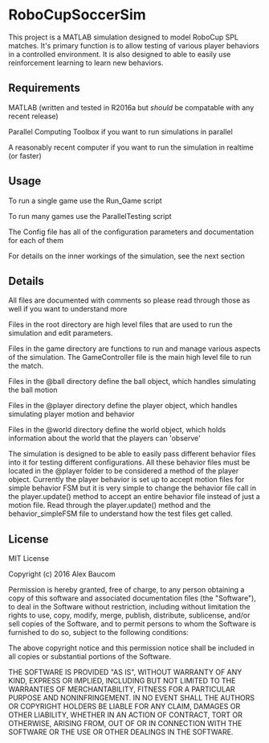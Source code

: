 # RoboCupSoccerSim

This project is a MATLAB simulation designed to model RoboCup SPL matches. It's primary function is to allow testing of various player behaviors in a controlled environment. It is also designed to able to easily use reinforcement learning to learn new behaviors.

## Requirements
MATLAB (written and tested in R2016a but *should* be compatable with any recent release)

Parallel Computing Toolbox if you want to run simulations in parallel

A reasonably recent computer if you want to run the simulation in realtime (or faster)

## Usage
To run a single game use the Run_Game script

To run many games use the ParallelTesting script

The Config file has all of the configuration parameters and documentation for each of them

For details on the inner workings of the simulation, see the next section

## Details
All files are documented with comments so please read through those as well if you want to understand more

Files in the root directory are high level files that are used to run the simulation and edit parameters.

Files in the game directory are functions to run and manage various aspects of the simulation. The GameController file is the main high level file to run the match.

Files in the @ball directory define the ball object, which handles simulating the ball motion

Files in the @player directory define the player object, which handles simulating player motion and behavior

Files in the @world directory define the world object, which holds information about the world that the players can 'observe'

The simulation is designed to be able to easily pass different behavior files into it for testing different configurations. All these behavior files must be located in the @player folder to be considered a method of the player object. Currently the player behavior is set up to accept motion files for simple behavior FSM but it is very simple to change the behavior file call in the player.update() method to accept an entire behavior file instead of just a motion file. Read through the player.update() method and the behavior_simpleFSM file to understand how the test files get called.

## License
MIT License

Copyright (c) 2016 Alex Baucom

Permission is hereby granted, free of charge, to any person obtaining a copy
of this software and associated documentation files (the "Software"), to deal
in the Software without restriction, including without limitation the rights
to use, copy, modify, merge, publish, distribute, sublicense, and/or sell
copies of the Software, and to permit persons to whom the Software is
furnished to do so, subject to the following conditions:

The above copyright notice and this permission notice shall be included in all
copies or substantial portions of the Software.

THE SOFTWARE IS PROVIDED "AS IS", WITHOUT WARRANTY OF ANY KIND, EXPRESS OR
IMPLIED, INCLUDING BUT NOT LIMITED TO THE WARRANTIES OF MERCHANTABILITY,
FITNESS FOR A PARTICULAR PURPOSE AND NONINFRINGEMENT. IN NO EVENT SHALL THE
AUTHORS OR COPYRIGHT HOLDERS BE LIABLE FOR ANY CLAIM, DAMAGES OR OTHER
LIABILITY, WHETHER IN AN ACTION OF CONTRACT, TORT OR OTHERWISE, ARISING FROM,
OUT OF OR IN CONNECTION WITH THE SOFTWARE OR THE USE OR OTHER DEALINGS IN THE
SOFTWARE.
